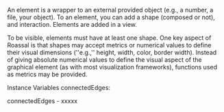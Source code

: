 An element is a wrapper to an external provided object (e.g., a number, a file, your object).
To an element, you can add a shape (composed or not), and interaction. Elements are added in a view. 

To be visible, elements must have at least one shape. One key aspect of Roassal is that shapes may accept metrics or numerical values to define their visual dimensions (''e.g.,'' height, width, color, border width). Instead of giving absolute numerical values to define the visual aspect of the graphical element (as with most visualization frameworks), functions used as metrics may be provided.

Instance Variables
	connectedEdges:		<Object>

connectedEdges
	- xxxxx
